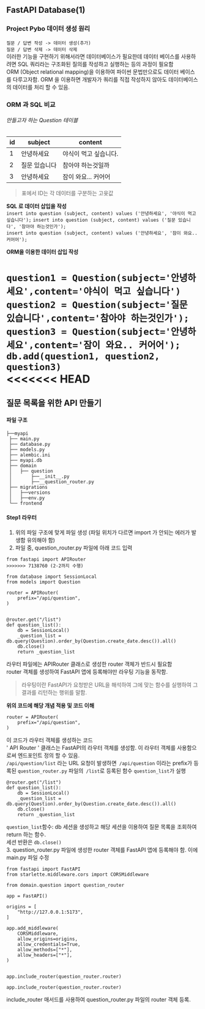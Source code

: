 ## FastAPI Database(1)

### Project Pybo 데이터 생성 원리
`질문 / 답변 작성 -> 데이터 생성(추가)`<br>
`질문 / 답변 삭제 -> 데이터 삭제` <br>
이러한 기능을 구현하기 위해서라면 데이터베이스가 필요한데 데이터 베이스를 사용하려면 SQL 쿼리라는 구조화된 질의를 작성하고 실행하는 등의 과정이 필요함 <br>
ORM (Object relational mapping)을 이용하여 파이썬 문법만으로도 데이터 베이스를 다루고자함.
ORM 을 이용하면 개발자가 쿼리를 직접 작성하지 않아도 데이터베이스의 데이터를 처리 할 수 있음. 

### ORM 과 SQL 비교
###### 만들고자 하는 Question 테이블
| id | subject | content      |
|----|---------|--------------|
| 1  | 안녕하세요   | 야식이 먹고 싶습니다. |
| 2  | 질문 있습니다 | 참아야 하는것일까    |
| 3  | 안녕하세요   | 잠이 와요... 커어어 |
>표에서 ID는 각 데이터를 구분하는 고윳값

 **SQL 로 데이터 삽입을 작성**<br>
``insert into question (subject, content) values ('안녕하세요', '야식이 먹고 싶습니다');``
 ``insert into question (subject, content) values ('질문 있습니다', '참아야 하는것인가');
``<br>
 ``insert into question (subject, content) values ('안녕하세요', '잠이 와요.. 커어어');
``<br>
 
**ORM을 이용한 데이터 삽입 작성** <br>

``question1 = Question(subject='안녕하세요',content='야식이 먹고 싶습니다')``<br>
 ``question2 = Question(subject='질문 있습니다',content='참아야 하는것인가');
``<br>
 ``question3 = Question(subject='안녕하세요',content='잠이 와요.. 커어어');
``<br>
 ``db.add(question1, question2, question3)
``<br>
<<<<<<< HEAD
=======
## 질문 목록을 위한 API 만들기
#### 파일 구조
```tsx
├──myapi
 ├── main.py
 ├── database.py
 ├── models.py
 ├── alembic.ini
 ├── myapi.db
 ├── domain
 │   ├── question
 │       ├──__init__.py
 │       ├──__question_router.py
 ├── migrations
 │   ├──versions
 │   ├──env.py
 └── frontend
```
#### Step1 라우터
1. 위의 파일 구조에 맞게 파일 생성 (파일 위치가 다르면 import 가 안되는 에러가 발생함 유의해야 함)<br>
2. 파일 중, question_router.py 파일에 아래 코드 입력
```tsx
from fastapi import APIRouter
>>>>>>> 7138760 (2-2까지 수행)

from database import SessionLocal
from models import Question

router = APIRouter(
    prefix="/api/question",
)


@router.get("/list")
def question_list():
    db = SessionLocal()
    _question_list = db.query(Question).order_by(Question.create_date.desc()).all()
    db.close()
    return _question_list
```
라우터 파일에는 APIRouter 클래스로 생성한 router 객체가 반드시 필요함 <br>
router 객체를 생성하여 FastAPI 앱에 등록해야만 라우팅 기능을 동작함. 
>라우팅이란 FastAPI가 요청받은 URL을 해석하여 그에 맞는 함수를 실행하여 그 결과를 리턴하는 행위를 말함.

 **위의 코드에 해당 개념 적용 및 코드 이해** 
```tsx
router = APIRouter(
    prefix="/api/question",
)
```
이 코드가 라우터 객체를 생성하는 코드 <br>
' API Router ' 클래스는 FastAPI의 라우터 객체를 생성함. 이 라우터 객체를 사용함으로써 엔드포인트 정의 할 수 있음. <br>
`/api/question/list` 라는 URL 요청이 발생하면` /api/question` 이라는 prefix가 등록된 `question_router.py` 파일의` /list`로 등록된 함수 `question_list`가 실행
```tsx
@router.get("/list")
def question_list():
    db = SessionLocal()
    _question_list = db.query(Question).order_by(Question.create_date.desc()).all()
    db.close()
    return _question_list
```
`question_list`함수: db 세션을 생성하고 해당 세션을 이용하여 질문 목록을 조회하여 return 하는 함수. <br>
세션 반환은 `db.close()`<br>
3. question_router.py 파일에 생성한 router 객체를 FastAPI 앱에 등록해야 함. 이에 main.py 파일 수정

```tsx
from fastapi import FastAPI
from starlette.middleware.cors import CORSMiddleware

from domain.question import question_router

app = FastAPI()

origins = [
    "http://127.0.0.1:5173",
]

app.add_middleware(
    CORSMiddleware,
    allow_origins=origins,
    allow_credentials=True,
    allow_methods=["*"],
    allow_headers=["*"],
)


app.include_router(question_router.router)

```
```tsx
app.include_router(question_router.router)

```
include_router 매서드를 사용하여 question_router.py 파일의 router 객체 등록. 
